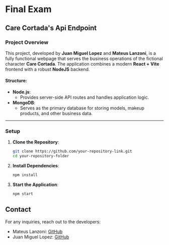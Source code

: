 # Final Exam  
## Care Cortada's Api Endpoint

### **Project Overview**  
This project, developed by **Juan Miguel Lopez** and **Mateus Lanzoni**, is a fully functional webpage that serves the business operations of the fictional character **Care Cortada**. The application combines a modern **React + Vite** frontend with a robust **NodeJS** backend.  


 

#### **Structure**:  
- **Node.js**:  
  - Provides server-side API routes and handles application logic.  
- **MongoDB**:  
  - Serves as the primary database for storing models, makeup products, and other business data.  

---

### **Setup**  

1. **Clone the Repository**:  
   ```bash
   git clone https://github.com/your-repository-link.git  
   cd your-repository-folder  

2. **Install Dependencies**:
    
      ```bash
      npm install
      ```

3. **Start the Application**:
   
      ```bash
      npm start
      ```

## Contact

For any inquiries, reach out to the developers:
- Mateus Lanzoni: [GitHub](https://github.com/mateuslanzoni)
- Juan Miguel Lopez: [GitHub](https://github.com/exfin)